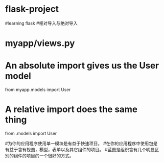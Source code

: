 # flask-project
#learning flask
#相对导入与绝对导入
# myapp/views.py

# An absolute import gives us the User model
from myapp.models import User

# A relative import does the same thing
from .models import User

#为你的应用程序使用单一模块是有益于快速项目。
#在你的应用程序中使用包是有益于含有视图，模型，表单以及其它组件的项目。
#蓝图是组织含有几个明显区别的组件的项目的一个很好的方式。
